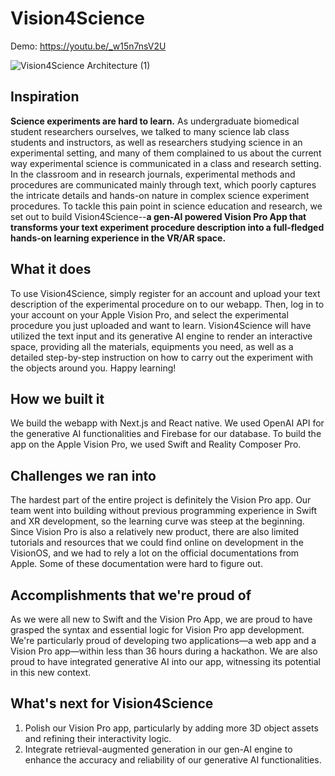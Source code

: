 # Vision4Science
Demo: https://youtu.be/_w15n7nsV2U

![Vision4Science Architecture (1)](https://github.com/stevensusas/Vision4Science-HackPrinceton/assets/113653645/95735086-9898-4b4b-aeb2-9a9541d0f92f)


## Inspiration

**Science experiments are hard to learn.** As undergraduate biomedical student researchers ourselves, we talked to many science lab class students and instructors, as well as researchers studying science in an experimental setting, and many of them complained to us about the current way experimental science is communicated in a class and research setting. In the classroom and in research journals, experimental methods and procedures are communicated mainly through text, which poorly captures the intricate details and hands-on nature in complex science experiment procedures. To tackle this pain point in science education and research, we set out to build Vision4Science--**a gen-AI powered Vision Pro App that transforms your text experiment procedure description into a full-fledged hands-on learning experience in the VR/AR space.**

## What it does

To use Vision4Science, simply register for an account and upload your text description of the experimental procedure on to our webapp. Then, log in to your account on your Apple Vision Pro, and select the experimental procedure you just uploaded and want to learn. Vision4Science will have utilized the text input and its generative AI engine to render an interactive space, providing all the materials, equipments you need, as well as a detailed step-by-step instruction on how to carry out the experiment with the objects around you. Happy learning!

## How we built it

We build the webapp with Next.js and React native. We used OpenAI API for the generative AI functionalities and Firebase for our database. To build the app on the Apple Vision Pro, we used Swift and Reality Composer Pro.

## Challenges we ran into

The hardest part of the entire project is definitely the Vision Pro app. Our team went into building without previous programming experience in Swift and XR development, so the learning curve was steep at the beginning. Since Vision Pro is also a relatively new product, there are also limited tutorials and resources that we could find online on development in the VisionOS, and we had to rely a lot on the official documentations from Apple. Some of these documentation were hard to figure out. 

## Accomplishments that we're proud of

As we were all new to Swift and the Vision Pro App, we are proud to have grasped the syntax and essential logic for Vision Pro app development. We're particularly proud of developing two applications—a web app and a Vision Pro app—within less than 36 hours during a hackathon. We are also proud to have integrated generative AI into our app, witnessing its potential in this new context.

## What's next for Vision4Science

1. Polish our Vision Pro app, particularly by adding more 3D object assets and refining their interactivity logic.
2. Integrate retrieval-augmented generation in our gen-AI engine to enhance the accuracy and reliability of our generative AI functionalities.
